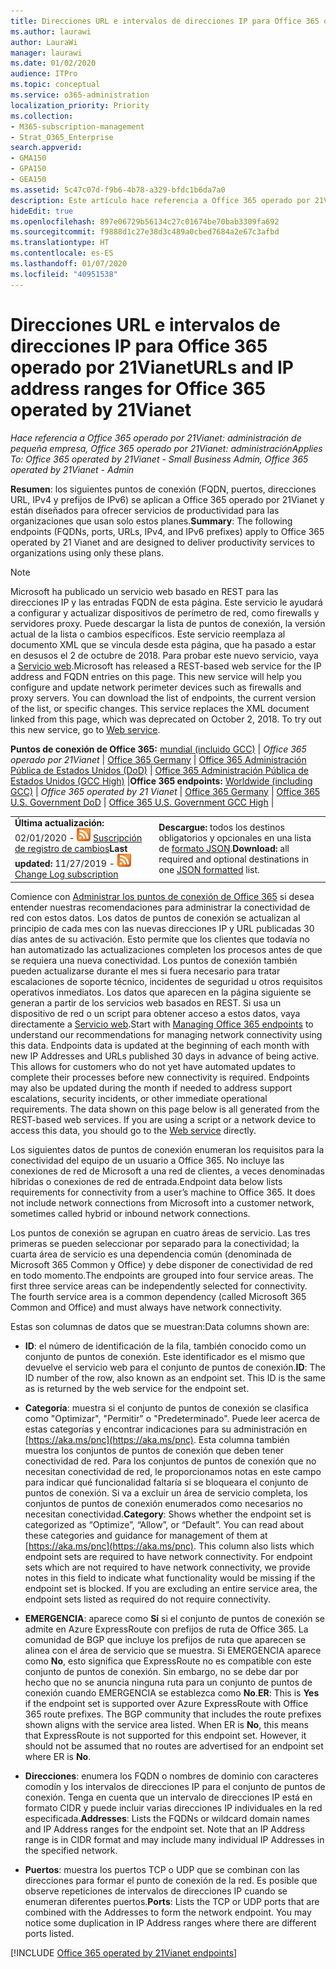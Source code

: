 ```yaml
---
title: Direcciones URL e intervalos de direcciones IP para Office 365 operado por 21Vianet
ms.author: laurawi
author: LauraWi
manager: laurawi
ms.date: 01/02/2020
audience: ITPro
ms.topic: conceptual
ms.service: o365-administration
localization_priority: Priority
ms.collection:
- M365-subscription-management
- Strat_O365_Enterprise
search.appverid:
- GMA150
- GPA150
- GEA150
ms.assetid: 5c47c07d-f9b6-4b78-a329-bfdc1b6da7a0
description: Este artículo hace referencia a Office 365 operado por 21Vianet en China y enumera las URL y los intervalos de direcciones IP que usa Office 365 operado por 21Vianet.
hideEdit: true
ms.openlocfilehash: 897e06729b56134c27c01674be70bab3309fa692
ms.sourcegitcommit: f9888d1c27e38d3c489a0cbed7684a2e67c3afbd
ms.translationtype: HT
ms.contentlocale: es-ES
ms.lasthandoff: 01/07/2020
ms.locfileid: "40951538"
---
```

# <a name="urls-and-ip-address-ranges-for-office-365-operated-by-21vianet"></a><span data-ttu-id="816f2-104">Direcciones URL e intervalos de direcciones IP para Office 365 operado por 21Vianet</span><span class="sxs-lookup"><span data-stu-id="816f2-104">URLs and IP address ranges for Office 365 operated by 21Vianet</span></span>

 <span data-ttu-id="816f2-105">*Hace referencia a Office 365 operado por 21Vianet: administración de pequeña empresa, Office 365 operado por 21Vianet: administración*</span><span class="sxs-lookup"><span data-stu-id="816f2-105">*Applies To: Office 365 operated by 21Vianet - Small Business Admin, Office 365 operated by 21Vianet - Admin*</span></span>

<span data-ttu-id="816f2-106">**Resumen**: los siguientes puntos de conexión (FQDN, puertos, direcciones URL, IPv4 y prefijos de IPv6) se aplican a Office 365 operado por 21Vianet y están diseñados para ofrecer servicios de productividad para las organizaciones que usan solo estos planes.</span><span class="sxs-lookup"><span data-stu-id="816f2-106">**Summary**: The following endpoints (FQDNs, ports, URLs, IPv4, and IPv6 prefixes) apply to Office 365 operated by 21 Vianet and are designed to deliver productivity services to organizations using only these plans.</span></span>
  
> [!NOTE]
> <span data-ttu-id="816f2-p102">Microsoft ha publicado un servicio web basado en REST para las direcciones IP y las entradas FQDN de esta página. Este servicio le ayudará a configurar y actualizar dispositivos de perímetro de red, como firewalls y servidores proxy. Puede descargar la lista de puntos de conexión, la versión actual de la lista o cambios específicos. Este servicio reemplaza al documento XML que se vincula desde esta página, que ha pasado a estar en desusos el 2 de octubre de 2018. Para probar este nuevo servicio, vaya a [Servicio web](office-365-ip-web-service.md).</span><span class="sxs-lookup"><span data-stu-id="816f2-p102">Microsoft has released a REST-based web service for the IP address and FQDN entries on this page. This new service will help you configure and update network perimeter devices such as firewalls and proxy servers. You can download the list of endpoints, the current version of the list, or specific changes. This service replaces the XML document linked from this page, which was deprecated on October 2, 2018. To try out this new service, go to [Web service](office-365-ip-web-service.md).</span></span>
  
 <span data-ttu-id="816f2-112">**Puntos de conexión de Office 365:** [mundial (incluido GCC)](urls-and-ip-address-ranges.md)  | *Office 365 operado por 21Vianet* | [Office 365 Germany](office-365-germany-endpoints.md)  |  [Office 365 Administración Pública de Estados Unidos (DoD)](office-365-u-s-government-dod-endpoints.md) | [Office 365 Administración Pública de Estados Unidos (GCC High)](office-365-u-s-government-gcc-high-endpoints.md) |</span><span class="sxs-lookup"><span data-stu-id="816f2-112">**Office 365 endpoints:** [Worldwide (including GCC)](urls-and-ip-address-ranges.md)  | *Office 365 operated by 21 Vianet* | [Office 365 Germany](office-365-germany-endpoints.md) | [Office 365 U.S. Government DoD](office-365-u-s-government-dod-endpoints.md) | [Office 365 U.S. Government GCC High](office-365-u-s-government-gcc-high-endpoints.md) |</span></span>
  
|||
|:-----|:-----|
|<span data-ttu-id="816f2-113">**Última actualización:** 02/01/2020 - ![RSS](media/5dc6bb29-25db-4f44-9580-77c735492c4b.png) [Suscripción de registro de cambios](https://endpoints.office.com/version/China?allversions=true&format=rss&clientrequestid=b10c5ed1-bad1-445f-b386-b919946339a7)</span><span class="sxs-lookup"><span data-stu-id="816f2-113">**Last updated:** 11/27/2019 - ![RSS](media/5dc6bb29-25db-4f44-9580-77c735492c4b.png) [Change Log subscription](https://endpoints.office.com/version/China?allversions=true&format=rss&clientrequestid=b10c5ed1-bad1-445f-b386-b919946339a7)</span></span>|<span data-ttu-id="816f2-114">**Descargue:** todos los destinos obligatorios y opcionales en una lista de [formato JSON](https://endpoints.office.com/endpoints/China?clientrequestid=b10c5ed1-bad1-445f-b386-b919946339a7).</span><span class="sxs-lookup"><span data-stu-id="816f2-114">**Download:** all required and optional destinations in one [JSON formatted](https://endpoints.office.com/endpoints/China?clientrequestid=b10c5ed1-bad1-445f-b386-b919946339a7) list.</span></span>  <br/> |

<span data-ttu-id="816f2-p103">Comience con [Administrar los puntos de conexión de Office 365](managing-office-365-endpoints.md) si desea entender nuestras recomendaciones para administrar la conectividad de red con estos datos. Los datos de puntos de conexión se actualizan al principio de cada mes con las nuevas direcciones IP y URL publicadas 30 días antes de su activación. Esto permite que los clientes que todavía no han automatizado las actualizaciones completen los procesos antes de que se requiera una nueva conectividad. Los puntos de conexión también pueden actualizarse durante el mes si fuera necesario para tratar escalaciones de soporte técnico, incidentes de seguridad u otros requisitos operativos inmediatos. Los datos que aparecen en la página siguiente se generan a partir de los servicios web basados en REST. Si usa un dispositivo de red o un script para obtener acceso a estos datos, vaya directamente a [Servicio web](office-365-ip-web-service.md).</span><span class="sxs-lookup"><span data-stu-id="816f2-p103">Start with [Managing Office 365 endpoints](managing-office-365-endpoints.md) to understand our recommendations for managing network connectivity using this data. Endpoints data is updated at the beginning of each month with new IP Addresses and URLs published 30 days in advance of being active. This allows for customers who do not yet have automated updates to complete their processes before new connectivity is required. Endpoints may also be updated during the month if needed to address support escalations, security incidents, or other immediate operational requirements. The data shown on this page below is all generated from the REST-based web services. If you are using a script or a network device to access this data, you should go to the [Web service](office-365-ip-web-service.md) directly.</span></span>

<span data-ttu-id="816f2-p104">Los siguientes datos de puntos de conexión enumeran los requisitos para la conectividad del equipo de un usuario a Office 365. No incluye las conexiones de red de Microsoft a una red de clientes, a veces denominadas híbridas o conexiones de red de entrada.</span><span class="sxs-lookup"><span data-stu-id="816f2-p104">Endpoint data below lists requirements for connectivity from a user’s machine to Office 365. It does not include network connections from Microsoft into a customer network, sometimes called hybrid or inbound network connections.</span></span>

<span data-ttu-id="816f2-p105">Los puntos de conexión se agrupan en cuatro áreas de servicio. Las tres primeras se pueden seleccionar por separado para la conectividad; la cuarta área de servicio es una dependencia común (denominada de Microsoft 365 Common y Office) y debe disponer de conectividad de red en todo momento.</span><span class="sxs-lookup"><span data-stu-id="816f2-p105">The endpoints are grouped into four service areas. The first three service areas can be independently selected for connectivity. The fourth service area is a common dependency (called Microsoft 365 Common and Office) and must always have network connectivity.</span></span>

<span data-ttu-id="816f2-126">Estas son columnas de datos que se muestran:</span><span class="sxs-lookup"><span data-stu-id="816f2-126">Data columns shown are:</span></span>

- <span data-ttu-id="816f2-p106">**ID**: el número de identificación de la fila, también conocido como un conjunto de puntos de conexión. Este identificador es el mismo que devuelve el servicio web para el conjunto de puntos de conexión.</span><span class="sxs-lookup"><span data-stu-id="816f2-p106">**ID**: The ID number of the row, also known as an endpoint set. This ID is the same as is returned by the web service for the endpoint set.</span></span>

- <span data-ttu-id="816f2-p107">**Categoría**: muestra si el conjunto de puntos de conexión se clasifica como "Optimizar", "Permitir" o "Predeterminado". Puede leer acerca de estas categorías y encontrar indicaciones para su administración en [https://aka.ms/pnc](https://aka.ms/pnc). Esta columna también muestra los conjuntos de puntos de conexión que deben tener conectividad de red. Para los conjuntos de puntos de conexión que no necesitan conectividad de red, le proporcionamos notas en este campo para indicar qué funcionalidad faltaría si se bloqueara el conjunto de puntos de conexión. Si va a excluir un área de servicio completa, los conjuntos de puntos de conexión enumerados como necesarios no necesitan conectividad.</span><span class="sxs-lookup"><span data-stu-id="816f2-p107">**Category**: Shows whether the endpoint set is categorized as “Optimize”, “Allow”, or “Default”. You can read about these categories and guidance for management of them at [https://aka.ms/pnc](https://aka.ms/pnc). This column also lists which endpoint sets are required to have network connectivity. For endpoint sets which are not required to have network connectivity, we provide notes in this field to indicate what functionality would be missing if the endpoint set is blocked. If you are excluding an entire service area, the endpoint sets listed as required do not require connectivity.</span></span>

- <span data-ttu-id="816f2-p108">**EMERGENCIA**: aparece como **Sí** si el conjunto de puntos de conexión se admite en Azure ExpressRoute con prefijos de ruta de Office 365. La comunidad de BGP que incluye los prefijos de ruta que aparecen se alinea con el área de servicio que se muestra. Si EMERGENCIA aparece como **No**, esto significa que ExpressRoute no es compatible con este conjunto de puntos de conexión. Sin embargo, no se debe dar por hecho que no se anuncia ninguna ruta para un conjunto de puntos de conexión cuando EMERGENCIA se establezca como **No**.</span><span class="sxs-lookup"><span data-stu-id="816f2-p108">**ER**: This is **Yes** if the endpoint set is supported over Azure ExpressRoute with Office 365 route prefixes. The BGP community that includes the route prefixes shown aligns with the service area listed. When ER is **No**, this means that ExpressRoute is not supported for this endpoint set. However, it should not be assumed that no routes are advertised for an endpoint set where ER is **No**.</span></span>

- <span data-ttu-id="816f2-p109">**Direcciones**: enumera los FQDN o nombres de dominio con caracteres comodín y los intervalos de direcciones IP para el conjunto de puntos de conexión. Tenga en cuenta que un intervalo de direcciones IP está en formato CIDR y puede incluir varias direcciones IP individuales en la red especificada.</span><span class="sxs-lookup"><span data-stu-id="816f2-p109">**Addresses**: Lists the FQDNs or wildcard domain names and IP Address ranges for the endpoint set. Note that an IP Address range is in CIDR format and may include many individual IP Addresses in the specified network.</span></span>
 
- <span data-ttu-id="816f2-p110">**Puertos**: muestra los puertos TCP o UDP que se combinan con las direcciones para formar el punto de conexión de la red. Es posible que observe repeticiones de intervalos de direcciones IP cuando se enumeran diferentes puertos.</span><span class="sxs-lookup"><span data-stu-id="816f2-p110">**Ports**: Lists the TCP or UDP ports that are combined with the Addresses to form the network endpoint. You may notice some duplication in IP Address ranges where there are different ports listed.</span></span>

[!INCLUDE [Office 365 operated by 21Vianet endpoints](./includes/office-365-operated-by-21vianet-endpoints.md)]


